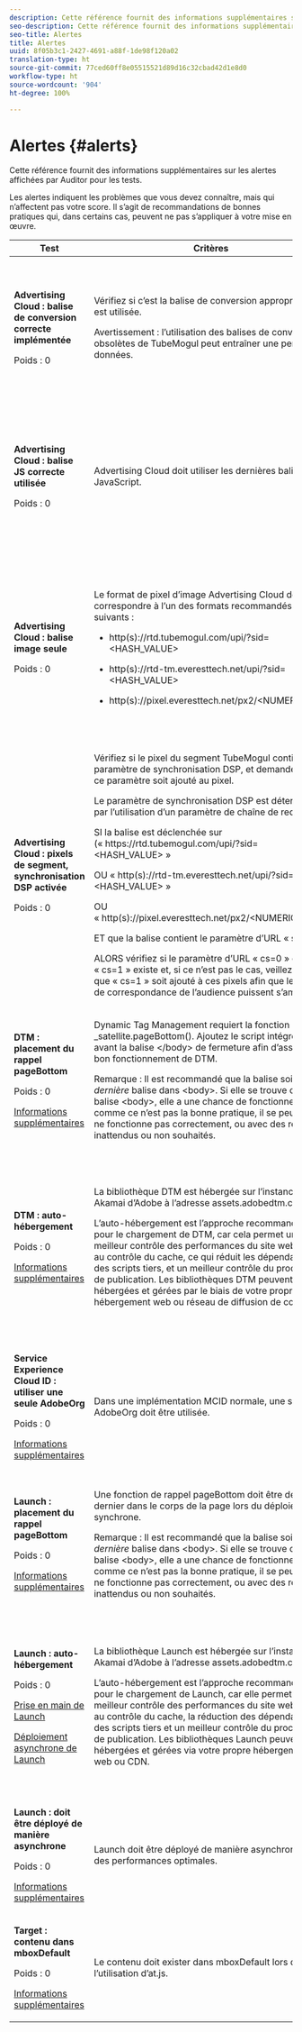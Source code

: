 ```yaml
---
description: Cette référence fournit des informations supplémentaires sur les alertes affichées par Auditor pour les tests.
seo-description: Cette référence fournit des informations supplémentaires sur les alertes affichées par Auditor pour les tests.
seo-title: Alertes
title: Alertes
uuid: 8f05b3c1-2427-4691-a88f-1de98f120a02
translation-type: ht
source-git-commit: 77ced60ff8e05515521d89d16c32cbad42d1e8d0
workflow-type: ht
source-wordcount: '904'
ht-degree: 100%

---
```



# Alertes {#alerts}

Cette référence fournit des informations supplémentaires sur les alertes affichées par Auditor pour les tests.

Les alertes indiquent les problèmes que vous devez connaître, mais qui n’affectent pas votre score. Il s’agit de recommandations de bonnes pratiques qui, dans certains cas, peuvent ne pas s’appliquer à votre mise en œuvre.

<table id="table_031432C9BB804A6F90E7FF572739E169"> 
 <thead> 
  <tr> 
   <th colname="col1" class="entry"> Test </th> 
   <th colname="col2" class="entry"> Critères </th> 
   <th colname="col3" class="entry"> Recommandation </th> 
  </tr>
 </thead>
 <tbody> 
  <tr> 
   <td colname="col1"> 
    <!--
      1.0.1 
    --> <p><b>Advertising Cloud : balise de conversion correcte implémentée</b> </p> <p>Poids : 0 </p> </td> 
   <td colname="col2"> <p>Vérifiez si c’est la balise de conversion appropriée qui est utilisée. </p> <p> <p>Avertissement : l’utilisation des balises de conversion obsolètes de TubeMogul peut entraîner une perte de données. </p> </p> </td> 
   <td colname="col3"> <p>Mettez à niveau vos pixels de conversion vers les nouvelles balises de conversion image seule Advertising Cloud. </p> <p>Cela peut être réalisé facilement avec l’extension Launch Advertising Cloud. </p> </td> 
  </tr> 
  <tr> 
   <td colname="col1"> 
    <!--
      1.0.1 
    --> <p><b>Advertising Cloud : balise JS correcte utilisée</b> </p> <p>Poids : 0 </p> </td> 
   <td colname="col2"> <p>Advertising Cloud doit utiliser les dernières balises JavaScript. </p> </td> 
   <td colname="col3"> <p>Mettez à niveau votre JavaScript Advertising Cloud vers la dernière version. L’utilisation de versions JavaScript obsolètes peut entraîner la perte de fonctionnalités. </p> <p>Pour ce faire, utilisez l’extension Launch Advertising Cloud. </p> </td> 
  </tr> 
  <tr> 
   <td colname="col1"> 
    <!--
      1.0.1 
    --> <p><b>Advertising Cloud : balise image seule</b> </p> <p>Poids : 0 </p> </td> 
   <td colname="col2"> <p>Le format de pixel d’image Advertising Cloud doit correspondre à l’un des formats recommandés suivants : </p> <p> 
     <ul id="ul_D85BE9C8A8654DE890E1A814E3573D86"> 
      <li id="li_E2AEDD76AC7044E8AD6AE8375858D198"> <p><span class="codeph">http(s)://rtd.tubemogul.com/upi/?sid=&lt;HASH_VALUE&gt;</span> </p> </li> 
      <li id="li_1EEFA03516BF445294B5EC5DED891758"> <p><span class="codeph">http(s)://rtd-tm.everesttech.net/upi/?sid=&lt;HASH_VALUE&gt;</span> </p> </li> 
      <li id="li_F72206B142214217BDD34356D2F3D8AD"> <p><span class="codeph">http(s)://pixel.everesttech.net/px2/&lt;NUMERIC_ID&gt;?</span> </p> </li> 
     </ul> </p> </td> 
   <td colname="col3"> <p>Mettez à niveau vos pixels Advertising Cloud vers les nouvelles balises image seule Advertising Cloud, afin de complètement tirer parti de la fonctionnalité d’Advertising Cloud. </p> <p>Cela peut être réalisé facilement avec l’extension Launch Advertising Cloud. </p> </td> 
  </tr> 
  <tr> 
   <td colname="col1"> 
    <!--
      1.0.1 
    --> <p><b>Advertising Cloud : pixels de segment, synchronisation DSP activée</b> </p> <p>Poids : 0 </p> </td> 
   <td colname="col2"> <p>Vérifiez si le pixel du segment TubeMogul contient un paramètre de synchronisation DSP, et demandez que ce paramètre soit ajouté au pixel. </p> <p>Le paramètre de synchronisation DSP est déterminé par l’utilisation d’un paramètre de chaîne de requête. </p> <p>SI la balise est déclenchée sur<span class="codeph"> (« https://rtd.tubemogul.com/upi/?sid=&lt;HASH_VALUE&gt; »</span> </p> <p> OU <span class="codeph"> « http(s)://rtd-tm.everesttech.net/upi/?sid=&lt;HASH_VALUE&gt; »</span> </p> <p> OU <span class="codeph"> « http(s)://pixel.everesttech.net/px2/&lt;NUMERIC_ID&gt;? »</span> </p> <p>ET que la balise contient le paramètre d’URL <span class="codeph"> « sid= »)</span> </p> <p>ALORS vérifiez si le paramètre d’URL <span class="codeph"> « cs=0 »</span> ou<span class="codeph"> « cs=1 »</span> existe et, si ce n’est pas le cas, veillez à ce que <span class="codeph">« cs=1 »</span> soit ajouté à ces pixels afin que les taux de correspondance de l’audience puissent s’améliorer. </p> </td> 
   <td colname="col3"> <p> Ajoutez le paramètre d’URL <span class="codeph"> « cs=1 »</span> à vos pixels Advertising Cloud afin que la synchronisation DSP puisse se produire, ce qui augmente les taux de correspondance d’audience. </p> <p>Cela peut être réalisé très facilement avec l’extension Launch Advertising Cloud. </p> </td> 
  </tr> 
  <tr> 
   <td colname="col1"> 
    <!--
      CAce6db25bc8c443409f0fcc5ac9d622c3 
    --> <p><b>DTM : placement du rappel pageBottom</b> </p> <p>Poids : 0 </p> <p><a href="https://docs.adobe.com/content/help/fr-FR/dtm/using/client-side/t-add-header-fooder-code.html" format="html" scope="external"> Informations supplémentaires</a> </p> 
    <!--
      TEa9df69942f404055a64262889c8b21d3 
    --> </td> 
   <td colname="col2"> <p>Dynamic Tag Management requiert la fonction <span class="codeph">_satellite.pageBottom()</span>. Ajoutez le script intégré juste avant la balise <span class="codeph">&lt;/body&gt;</span> de fermeture afin d’assurer le bon fonctionnement de DTM. </p> <p> <p>Remarque : Il est recommandé que la balise soit la <i>dernière</i> balise dans <span class="codeph"> &lt;body&gt;</span>. Si elle se trouve dans la balise <span class="codeph"> &lt;body&gt;</span>, elle a une chance de fonctionner ; mais comme ce n’est pas la bonne pratique, il se peut qu’elle ne fonctionne pas correctement, ou avec des résultats inattendus ou non souhaités. </p> </p> </td> 
   <td colname="col3"> <p>Ajoutez le script intégré juste avant la balise <span class="codeph">&lt;/body&gt;</span> de fermeture afin d’assurer le bon fonctionnement de DTM. </p> </td> 
  </tr> 
  <tr> 
   <td colname="col1"> 
    <!--
      1.0.1 
    --> <p><b>DTM : auto-hébergement</b> </p> <p>Poids : 0 </p> <p><a href="https://docs.adobe.com/content/help/fr-FR/dtm/using/client-side/client-side-information.html" format="html" scope="external"> Informations supplémentaires</a> </p> </td> 
   <td colname="col2"> <p> La bibliothèque DTM est hébergée sur l’instance Akamai d’Adobe à l’adresse <span class="filepath">assets.adobedtm.com</span>. </p> <p> L’auto-hébergement est l’approche recommandée pour le chargement de DTM, car cela permet un meilleur contrôle des performances du site web grâce au contrôle du cache, ce qui réduit les dépendances à des scripts tiers, et un meilleur contrôle du processus de publication. Les bibliothèques DTM peuvent être hébergées et gérées par le biais de votre propre hébergement web ou réseau de diffusion de contenu. </p> </td> 
   <td colname="col3"> <p>L’auto-hébergement est l’approche recommandée pour le chargement de DTM sur une page. Bien que l’hébergement de DTM par le biais du réseau de diffusion de contenu Akamai fonctionne dans la plupart des cas, l’auto-hébergement améliore les performances des pages. </p> </td> 
  </tr> 
  <tr> 
   <td colname="col1"> 
    <!--
      1.0.1 
    --> <p><b> Service Experience Cloud ID : utiliser une seule AdobeOrg</b> </p> <p>Poids : 0 </p> <p><a href="https://docs.adobe.com/content/help/fr-FR/id-service/using/intro/id-request.html" format="html" scope="external"> Informations supplémentaires</a> </p> </td> 
   <td colname="col2"> <p>Dans une implémentation MCID normale, une seule AdobeOrg doit être utilisée. </p> </td> 
   <td colname="col3"> <p>Vérifiez que plusieurs identifiants AdobeOrg existent pour cette implémentation. </p> </td> 
  </tr> 
  <tr> 
   <td colname="col1"> 
    <!--
      1.0.5 
    --> <p><b>Launch : placement du rappel pageBottom</b> </p> <p>Poids : 0 </p> <p><a href="https://docs.adobe.com/content/help/fr-FR/launch/using/intro/get-started/quick-start.html" format="https" scope="external"> Informations supplémentaires</a> </p> 
    <!--
      TE48c499b022f545c5bccc6f8bde169685 
    --> </td> 
   <td colname="col2"> <p>Une fonction de rappel <span class="codeph">pageBottom</span> doit être définie en dernier dans le corps de la page lors du déploiement synchrone. </p> <p> <p>Remarque : Il est recommandé que la balise soit la <i>dernière</i> balise dans <span class="codeph"> &lt;body&gt;</span>. Si elle se trouve dans la balise <span class="codeph"> &lt;body&gt;</span>, elle a une chance de fonctionner ; mais comme ce n’est pas la bonne pratique, il se peut qu’elle ne fonctionne pas correctement, ou avec des résultats inattendus ou non souhaités. </p> </p> </td> 
   <td colname="col3"> <p>Launch requiert la fonction <span class="codeph"> _satellite.pageBottom()</span> pour les déploiements synchrones. Ajoutez le script intégré juste avant la balise <span class="codeph">&lt;/body&gt;</span> de fermeture afin d’assurer le bon fonctionnement de Launch. </p> </td> 
  </tr> 
  <tr> 
   <td colname="col1"> 
    <!--
      1.0.1 
    --> <p><b>Launch : auto-hébergement</b> </p> <p>Poids : 0 </p> <p><a href="https://docs.adobe.com/content/help/fr-FR/launch/using/intro/get-started/quick-start.html" format="https" scope="external"> Prise en main de Launch</a> </p> <p><a href="https://docs.adobe.com/content/help/fr-FR/launch/using/reference/client-side-info/asynchronous-deployment.html" format="https" scope="external"> Déploiement asynchrone de Launch</a> </p> </td> 
   <td colname="col2"> <p>La bibliothèque Launch est hébergée sur l’instance Akamai d’Adobe à l’adresse <span class="filepath">assets.adobedtm.com</span>. </p> <p>L’auto-hébergement est l’approche recommandée pour le chargement de Launch, car elle permet un meilleur contrôle des performances du site web grâce au contrôle du cache, la réduction des dépendances des scripts tiers et un meilleur contrôle du processus de publication. Les bibliothèques Launch peuvent être hébergées et gérées via votre propre hébergement web ou CDN. </p> </td> 
   <td colname="col3"> <p>Bien que l’hébergement de Launch par le biais du réseau de diffusion de contenu Akamai fonctionne dans la plupart des cas, il est recommandé de mettre en œuvre l’auto-hébergement comme première étape pour améliorer les performances des pages. </p> </td> 
  </tr> 
  <tr> 
   <td colname="col1"> 
    <!--
      1.0.1 
    --> <p><b>Launch : doit être déployé de manière asynchrone</b> </p> <p>Poids : 0 </p> <p><a href="https://docs.adobe.com/content/help/fr-FR/launch/using/intro/get-started/quick-start.html" format="https" scope="external"> Informations supplémentaires</a> </p> </td> 
   <td colname="col2"> <p>Launch doit être déployé de manière asynchrone pour des performances optimales. </p> </td> 
   <td colname="col3"> <p>Incluez le paramètre « async » dans le script intégré pour garantir un fonctionnement asynchrone correct de Launch. </p> </td> 
  </tr> 
  <tr> 
   <td colname="col1"> 
    <!--
      1.0.1 
    --> <p><b> Target : contenu dans mboxDefault</b> </p> <p>Poids : 0 </p> <p><a href="https://docs.adobe.com/content/help/fr-FR/target/using/implement-target/implementing-target.html" format="html" scope="external"> Informations supplémentaires</a> </p> </td> 
   <td colname="col2"> <p> Le contenu doit exister dans mboxDefault lors de l’utilisation d’at.js. </p> </td> 
   <td colname="col3"> <p>Vérifiez que le contenu est disponible. </p> </td> 
  </tr> 
 </tbody> 
</table>

